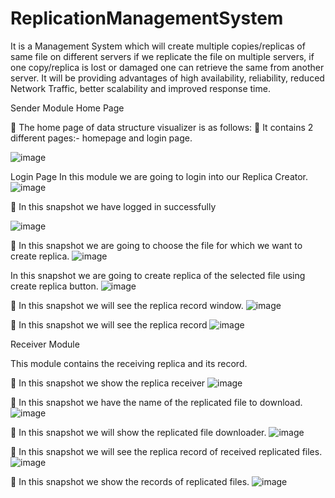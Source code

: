 # ReplicationManagementSystem

It is a Management System which will create multiple copies/replicas of same file on different servers if we replicate the file on multiple servers,  if one copy/replica is lost or damaged one can retrieve the same from 
another server. It will be providing  advantages of high availability, reliability, reduced Network Traffic, better scalability and improved  response time.

Sender Module
Home Page

	The home page of data structure visualizer is as follows:
	It contains 2 different pages:- homepage and login page.

![image](https://user-images.githubusercontent.com/69362478/122636291-1bb83c80-d106-11eb-8fef-bc96c50930b4.png)
 
Login Page
In this module we are going to login into our Replica Creator.
![image](https://user-images.githubusercontent.com/69362478/122636320-4aceae00-d106-11eb-8cf3-17ce31c36b06.png)

	In this snapshot we have logged in successfully

![image](https://user-images.githubusercontent.com/69362478/122636344-72257b00-d106-11eb-9382-adb794b47321.png)

	In this snapshot we are going to choose the file for which we want to create replica.
![image](https://user-images.githubusercontent.com/69362478/122636351-7baee300-d106-11eb-9c14-e26fb129056b.png)

In this  snapshot we are going to create replica of the selected file using create replica button.
![image](https://user-images.githubusercontent.com/69362478/122636368-8f5a4980-d106-11eb-9f48-431b477fd740.png)

	In this snapshot we will see the  replica record window.
![image](https://user-images.githubusercontent.com/69362478/122636380-9d0fcf00-d106-11eb-8d8d-9683869fc2a1.png)


	In this snapshot we will see the replica record
![image](https://user-images.githubusercontent.com/69362478/122636387-a9942780-d106-11eb-92b5-a4dc1a182fec.png)


Receiver Module
 
This module contains the receiving replica and its record.

	In this snapshot we show the replica receiver 
![image](https://user-images.githubusercontent.com/69362478/122636412-c4669c00-d106-11eb-9aa5-72395d6e08ec.png)

	In this snapshot we have the name of the replicated file to download. 
![image](https://user-images.githubusercontent.com/69362478/122636426-d0eaf480-d106-11eb-869f-579025ed7566.png)

	In this snapshot we will show the replicated file downloader. 
![image](https://user-images.githubusercontent.com/69362478/122636435-e2cc9780-d106-11eb-869b-2c6882a2ced7.png)

	In this snapshot we will see the replica record of received replicated files.
![image](https://user-images.githubusercontent.com/69362478/122636446-f1b34a00-d106-11eb-86de-aa541daca89f.png)

	In this snapshot we show the records of replicated files.
![image](https://user-images.githubusercontent.com/69362478/122636453-fed03900-d106-11eb-9b45-63263767574c.png)



